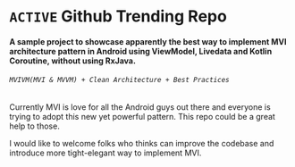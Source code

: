 # ```ACTIVE``` Github Trending Repo


#### A sample project to showcase apparently the best way to implement MVI architecture pattern in Android using ViewModel, Livedata and Kotlin Coroutine, without using RxJava.

###### ```MVIVM(MVI & MVVM) + Clean Architecture + Best Practices```

Currently MVI is love for all the Android guys out there and everyone is trying to adopt this new yet powerful pattern.
This repo could be a great help to those.

I would like to welcome folks who thinks can improve the codebase and introduce more tight-elegant way to implement MVI.
